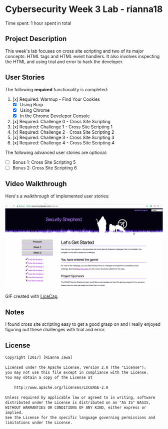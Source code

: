 # Cybersecurity Week 3 Lab - rianna18

Time spent: 1 hour spent in total

## Project Description

This week's lab focuses on cross site scripting and two of its major concepts: HTML tags and HTML event handlers. It also involves inspecting the HTML and using trial and error to hack the developer.

## User Stories

The following **required** functionality is completed:

1. [x]  Required: Warmup - Find Your Cookies
    -  [x]  Using Burp
    -  [x]  Using Chrome
    -  [x]  In the Chrome Develepor Console
  
2. [x]  Required: Challenge 0 - Cross Site Scripting
3. [x]  Required: Challenge 1 - Cross Site Scripting 1
4. [x]  Required: Challenge 2 - Cross Site Scripting 2
5. [x]  Required: Challenge 3 - Cross Site Scripting 3
6. [x]  Required: Challenge 4 - Cross Site Scripting 4

The following advanced user stories are optional:

* [ ]  Bonus 1: Cross Site Scripting 5
* [ ]  Bonus 2: Cross Site Scripting 6

## Video Walkthrough

Here's a walkthrough of implemented user stories:

<img src='Week3Lab.gif' width='' alt='Video Walkthrough' />

GIF created with [LiceCap](http://www.cockos.com/licecap/).

## Notes

I found cross site scripting easy to get a good grasp on and I really enjoyed figuring out these challenges with trial and error.

## License

    Copyright [2017] [Rianna Jawa]

    Licensed under the Apache License, Version 2.0 (the "License");
    you may not use this file except in compliance with the License.
    You may obtain a copy of the License at

        http://www.apache.org/licenses/LICENSE-2.0

    Unless required by applicable law or agreed to in writing, software
    distributed under the License is distributed on an "AS IS" BASIS,
    WITHOUT WARRANTIES OR CONDITIONS OF ANY KIND, either express or implied.
    See the License for the specific language governing permissions and
    limitations under the License.
